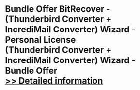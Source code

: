 # Bundle Offer BitRecover - (Thunderbird Converter + IncrediMail Converter) Wizard - Personal License<br />(Thunderbird Converter + IncrediMail Converter) Wizard - Bundle Offer<br />[>> Detailed information](https://secure.shareit.com/shareit/product.html?productid=300998733&affiliateid=200057808)